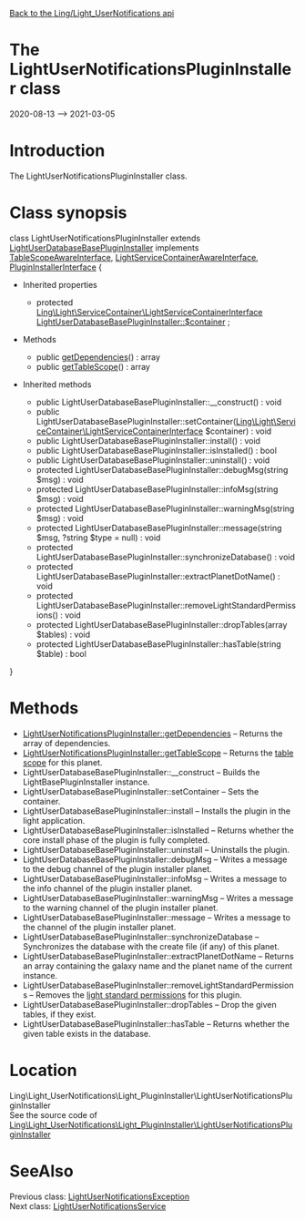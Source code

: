 [Back to the Ling/Light_UserNotifications api](https://github.com/lingtalfi/Light_UserNotifications/blob/master/doc/api/Ling/Light_UserNotifications.md)



The LightUserNotificationsPluginInstaller class
================
2020-08-13 --> 2021-03-05






Introduction
============

The LightUserNotificationsPluginInstaller class.



Class synopsis
==============


class <span class="pl-k">LightUserNotificationsPluginInstaller</span> extends [LightUserDatabaseBasePluginInstaller](https://github.com/lingtalfi/Light_UserDatabase/blob/master/doc/api/Ling/Light_UserDatabase/Light_PluginInstaller/LightUserDatabaseBasePluginInstaller.md) implements [TableScopeAwareInterface](https://github.com/lingtalfi/Light_PluginInstaller/blob/master/doc/api/Ling/Light_PluginInstaller/TableScope/TableScopeAwareInterface.md), [LightServiceContainerAwareInterface](https://github.com/lingtalfi/Light/blob/master/doc/api/Ling/Light/ServiceContainer/LightServiceContainerAwareInterface.md), [PluginInstallerInterface](https://github.com/lingtalfi/Light_PluginInstaller/blob/master/doc/api/Ling/Light_PluginInstaller/PluginInstaller/PluginInstallerInterface.md) {

- Inherited properties
    - protected [Ling\Light\ServiceContainer\LightServiceContainerInterface](https://github.com/lingtalfi/Light/blob/master/doc/api/Ling/Light/ServiceContainer/LightServiceContainerInterface.md) [LightUserDatabaseBasePluginInstaller::$container](#property-container) ;

- Methods
    - public [getDependencies](https://github.com/lingtalfi/Light_UserNotifications/blob/master/doc/api/Ling/Light_UserNotifications/Light_PluginInstaller/LightUserNotificationsPluginInstaller/getDependencies.md)() : array
    - public [getTableScope](https://github.com/lingtalfi/Light_UserNotifications/blob/master/doc/api/Ling/Light_UserNotifications/Light_PluginInstaller/LightUserNotificationsPluginInstaller/getTableScope.md)() : array

- Inherited methods
    - public LightUserDatabaseBasePluginInstaller::__construct() : void
    - public LightUserDatabaseBasePluginInstaller::setContainer([Ling\Light\ServiceContainer\LightServiceContainerInterface](https://github.com/lingtalfi/Light/blob/master/doc/api/Ling/Light/ServiceContainer/LightServiceContainerInterface.md) $container) : void
    - public LightUserDatabaseBasePluginInstaller::install() : void
    - public LightUserDatabaseBasePluginInstaller::isInstalled() : bool
    - public LightUserDatabaseBasePluginInstaller::uninstall() : void
    - protected LightUserDatabaseBasePluginInstaller::debugMsg(string $msg) : void
    - protected LightUserDatabaseBasePluginInstaller::infoMsg(string $msg) : void
    - protected LightUserDatabaseBasePluginInstaller::warningMsg(string $msg) : void
    - protected LightUserDatabaseBasePluginInstaller::message(string $msg, ?string $type = null) : void
    - protected LightUserDatabaseBasePluginInstaller::synchronizeDatabase() : void
    - protected LightUserDatabaseBasePluginInstaller::extractPlanetDotName() : void
    - protected LightUserDatabaseBasePluginInstaller::removeLightStandardPermissions() : void
    - protected LightUserDatabaseBasePluginInstaller::dropTables(array $tables) : void
    - protected LightUserDatabaseBasePluginInstaller::hasTable(string $table) : bool

}






Methods
==============

- [LightUserNotificationsPluginInstaller::getDependencies](https://github.com/lingtalfi/Light_UserNotifications/blob/master/doc/api/Ling/Light_UserNotifications/Light_PluginInstaller/LightUserNotificationsPluginInstaller/getDependencies.md) &ndash; Returns the array of dependencies.
- [LightUserNotificationsPluginInstaller::getTableScope](https://github.com/lingtalfi/Light_UserNotifications/blob/master/doc/api/Ling/Light_UserNotifications/Light_PluginInstaller/LightUserNotificationsPluginInstaller/getTableScope.md) &ndash; Returns the [table scope](https://github.com/lingtalfi/TheBar/blob/master/discussions/table-scope.md) for this planet.
- LightUserDatabaseBasePluginInstaller::__construct &ndash; Builds the LightBasePluginInstaller instance.
- LightUserDatabaseBasePluginInstaller::setContainer &ndash; Sets the container.
- LightUserDatabaseBasePluginInstaller::install &ndash; Installs the plugin in the light application.
- LightUserDatabaseBasePluginInstaller::isInstalled &ndash; Returns whether the core install phase of the plugin is fully completed.
- LightUserDatabaseBasePluginInstaller::uninstall &ndash; Uninstalls the plugin.
- LightUserDatabaseBasePluginInstaller::debugMsg &ndash; Writes a message to the debug channel of the plugin installer planet.
- LightUserDatabaseBasePluginInstaller::infoMsg &ndash; Writes a message to the info channel of the plugin installer planet.
- LightUserDatabaseBasePluginInstaller::warningMsg &ndash; Writes a message to the warning channel of the plugin installer planet.
- LightUserDatabaseBasePluginInstaller::message &ndash; Writes a message to the channel of the plugin installer planet.
- LightUserDatabaseBasePluginInstaller::synchronizeDatabase &ndash; Synchronizes the database with the create file (if any) of this planet.
- LightUserDatabaseBasePluginInstaller::extractPlanetDotName &ndash; Returns an array containing the galaxy name and the planet name of the current instance.
- LightUserDatabaseBasePluginInstaller::removeLightStandardPermissions &ndash; Removes the [light standard permissions](https://github.com/lingtalfi/TheBar/blob/master/discussions/light-standard-permissions.md) for this plugin.
- LightUserDatabaseBasePluginInstaller::dropTables &ndash; Drop the given tables, if they exist.
- LightUserDatabaseBasePluginInstaller::hasTable &ndash; Returns whether the given table exists in the database.





Location
=============
Ling\Light_UserNotifications\Light_PluginInstaller\LightUserNotificationsPluginInstaller<br>
See the source code of [Ling\Light_UserNotifications\Light_PluginInstaller\LightUserNotificationsPluginInstaller](https://github.com/lingtalfi/Light_UserNotifications/blob/master/Light_PluginInstaller/LightUserNotificationsPluginInstaller.php)



SeeAlso
==============
Previous class: [LightUserNotificationsException](https://github.com/lingtalfi/Light_UserNotifications/blob/master/doc/api/Ling/Light_UserNotifications/Exception/LightUserNotificationsException.md)<br>Next class: [LightUserNotificationsService](https://github.com/lingtalfi/Light_UserNotifications/blob/master/doc/api/Ling/Light_UserNotifications/Service/LightUserNotificationsService.md)<br>
